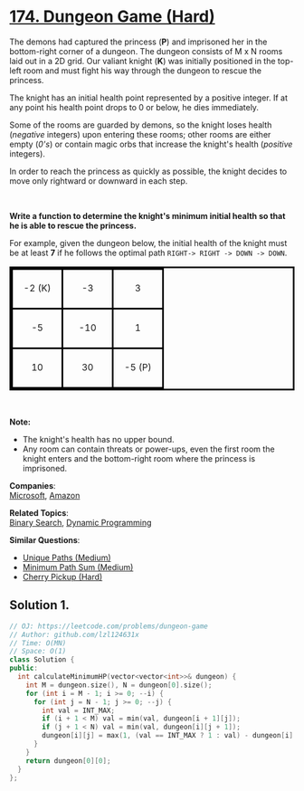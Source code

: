 # [174. Dungeon Game (Hard)](https://leetcode.com/problems/dungeon-game/)

<style type="text/css">table.dungeon, .dungeon th, .dungeon td {
  border:3px solid black;
}

 .dungeon th, .dungeon td {
    text-align: center;
    height: 70px;
    width: 70px;
}
</style>
<p>The demons had captured the princess (<strong>P</strong>) and imprisoned her in the bottom-right corner of a dungeon. The dungeon consists of M x N rooms laid out in a 2D grid. Our valiant knight (<strong>K</strong>) was initially positioned in the top-left room and must fight his way through the dungeon to rescue the princess.</p>

<p>The knight has an initial health point represented by a positive integer. If at any point his health point drops to 0 or below, he dies immediately.</p>

<p>Some of the rooms are guarded by demons, so the knight loses health (<em>negative</em> integers) upon entering these rooms; other rooms are either empty (<em>0's</em>) or contain magic orbs that increase the knight's health (<em>positive</em> integers).</p>

<p>In order to reach the princess as quickly as possible, the knight decides to move only rightward or downward in each step.</p>

<p>&nbsp;</p>

<p><strong>Write a function to determine the knight's minimum initial health so that he is able to rescue the princess.</strong></p>

<p>For example, given the dungeon below, the initial health of the knight must be at least <strong>7</strong> if he follows the optimal path <code>RIGHT-&gt; RIGHT -&gt; DOWN -&gt; DOWN</code>.</p>

<table class="dungeon">
	<tbody>
		<tr>
			<td>-2 (K)</td>
			<td>-3</td>
			<td>3</td>
		</tr>
		<tr>
			<td>-5</td>
			<td>-10</td>
			<td>1</td>
		</tr>
		<tr>
			<td>10</td>
			<td>30</td>
			<td>-5 (P)</td>
		</tr>
	</tbody>
</table>

<p>&nbsp;</p>

<p><strong>Note:</strong></p>

<ul>
	<li>The knight's health has no upper bound.</li>
	<li>Any room can contain threats or power-ups, even the first room the knight enters and the bottom-right room where the princess is imprisoned.</li>
</ul>


**Companies**:  
[Microsoft](https://leetcode.com/company/microsoft), [Amazon](https://leetcode.com/company/amazon)

**Related Topics**:  
[Binary Search](https://leetcode.com/tag/binary-search/), [Dynamic Programming](https://leetcode.com/tag/dynamic-programming/)

**Similar Questions**:
* [Unique Paths (Medium)](https://leetcode.com/problems/unique-paths/)
* [Minimum Path Sum (Medium)](https://leetcode.com/problems/minimum-path-sum/)
* [Cherry Pickup (Hard)](https://leetcode.com/problems/cherry-pickup/)

## Solution 1.

```cpp
// OJ: https://leetcode.com/problems/dungeon-game
// Author: github.com/lzl124631x
// Time: O(MN)
// Space: O(1)
class Solution {
public:
  int calculateMinimumHP(vector<vector<int>>& dungeon) {
    int M = dungeon.size(), N = dungeon[0].size();
    for (int i = M - 1; i >= 0; --i) {
      for (int j = N - 1; j >= 0; --j) {
        int val = INT_MAX;
        if (i + 1 < M) val = min(val, dungeon[i + 1][j]);
        if (j + 1 < N) val = min(val, dungeon[i][j + 1]);
        dungeon[i][j] = max(1, (val == INT_MAX ? 1 : val) - dungeon[i][j]);
      }
    }
    return dungeon[0][0];
  }
};
```